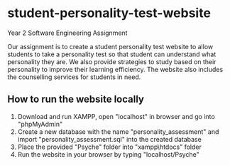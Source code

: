 # student-personality-test-website
Year 2 Software Engineering Assignment

Our assignment is to create a student personality test website to allow students to take a personality test so that student can understand what personality they are. We also provide strategies to study based on their personality to improve their learning efficiency. The website also includes the counselling services for students in need.

## How to run the website locally

1. Download and run XAMPP, open "localhost" in browser and go into "phpMyAdmin"
2. Create a new database with the name "personality_assessment" and import "personality_assessment.sql" into the created database
3. Place the provided "Psyche" folder into "xampp\htdocs" folder
4. Run the website in your browser by typing "localhost/Psyche"

